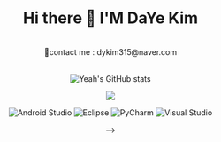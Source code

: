 <div align=center><h1>Hi there 👋 I'M DaYe Kim</h1>

<br/>
📧contact me : dykim315@naver.com
<br/><br/>

![Yeah's GitHub stats](https://github-readme-stats.vercel.app/api?username=yeahh315&theme=buefy&show_icons=true)

<img src="https://github-readme-stats.vercel.app/api/top-langs/?username=yeahh315&layout=compact&theme=테마"/>



<!-- <h4>🔧Tech Stack</h4>
<h6>Techs that I've used at least once</h6>
<br/>

![Python](https://img.shields.io/badge/python-3670A0?style=for-the-badge&logo=python&logoColor=ffdd54)
![C](https://img.shields.io/badge/c-%2300599C.svg?style=for-the-badge&logo=c&logoColor=white)
![Java](https://img.shields.io/badge/java-%23ED8B00.svg?style=for-the-badge&logo=java&logoColor=white)
<!-- ![Markdown](https://img.shields.io/badge/markdown-%23000000.svg?style=for-the-badge&logo=markdown&logoColor=white) -->


![Android Studio](https://img.shields.io/badge/Android%20Studio-3DDC84.svg?style=for-the-badge&logo=android-studio&logoColor=white)
![Eclipse](https://img.shields.io/badge/Eclipse-FE7A16.svg?style=for-the-badge&logo=Eclipse&logoColor=white)
![PyCharm](https://img.shields.io/badge/pycharm-143?style=for-the-badge&logo=pycharm&logoColor=black&color=black&labelColor=green)
![Visual Studio](https://img.shields.io/badge/Visual%20Studio-5C2D91.svg?style=for-the-badge&logo=visual-studio&logoColor=white)


 -->

</div>
<!--


- 🔭 I’m currently working on ...
- 🌱 I’m currently learning ...
- 👯 I’m looking to collaborate on ...
- 🤔 I’m looking for help with ...
- 💬 Ask me about ...
- 📫 How to reach me: ...
- 😄 Pronouns: ...
- ⚡ Fun fact: ...
-->
